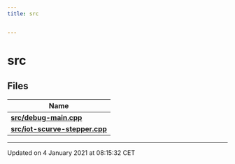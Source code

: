 ```yaml
---
title: src


---
```


# src






## Files

| Name           |
| -------------- |
| **[src/debug-main.cpp](Files/debug-main_8cpp.md#file-debug-main.cpp)**  |
| **[src/iot-scurve-stepper.cpp](Files/iot-scurve-stepper_8cpp.md#file-iot-scurve-stepper.cpp)**  |




















-------------------------------

Updated on  4 January 2021 at 08:15:32 CET
